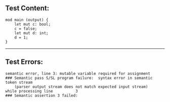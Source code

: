 
Test Content: 
-------------------------
```
mod main (output) {  
    let mut c: bool;
    c = false;
    let mut d: int;
    d = 1;
}
```
------------------------

Test Errors:
-------------------------
```
semantic error, line 3: mutable variable required for assignment
### Semantic pass S/SL program failure:  syntax error in semantic token stream
    (parser output stream does not match expected input stream)
while processing line          3
### Semantic assertion 3 failed: 
```
